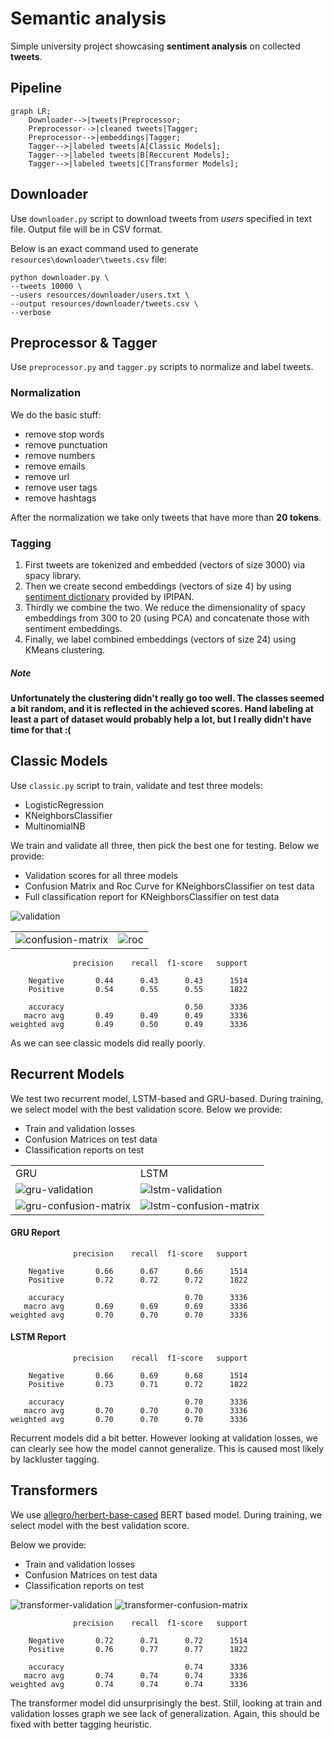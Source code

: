 # Semantic analysis
Simple university project showcasing **sentiment analysis** on collected **tweets**.


## Pipeline

```mermaid
graph LR;
    Downloader-->|tweets|Preprocessor;
    Preprocessor-->|cleaned tweets|Tagger;
    Preprocessor-->|embeddings|Tagger;
    Tagger-->|labeled tweets|A[Classic Models];
    Tagger-->|labeled tweets|B[Reccurent Models];
    Tagger-->|labeled tweets|C[Transformer Models];
```


## Downloader

Use `downloader.py` script to download tweets from *users* specified in text file. Output file will be in CSV format.

Below is an exact command used to generate `resources\downloader\tweets.csv` file:

```shell
python downloader.py \
--tweets 10000 \
--users resources/downloader/users.txt \
--output resources/downloader/tweets.csv \
--verbose
```

## Preprocessor & Tagger

Use `preprocessor.py` and `tagger.py` scripts to normalize and label tweets. 

### Normalization
We do the basic stuff:
- remove stop words
- remove punctuation
- remove numbers
- remove emails
- remove url
- remove user tags
- remove hashtags

After the normalization we take only tweets that have more than **20 tokens**.

### Tagging

1. First tweets are tokenized and embedded (vectors of size 3000) via spacy library.
2. Then we create second embeddings (vectors of size 4) by using [sentiment dictionary](http://zil.ipipan.waw.pl/SlownikWydzwieku) provided by IPIPAN. 
3. Thirdly we combine the two. We reduce the dimensionality of spacy embeddings from 300 to 20 (using PCA) and concatenate those with sentiment embeddings.
4. Finally, we label combined embeddings (vectors of size 24) using KMeans clustering.

##### Note

**Unfortunately the clustering didn't really go too well. The classes seemed a bit random, and it is reflected in the achieved scores. 
Hand labeling at least a part of dataset would probably help a lot, but I really didn't have time for that :(**


## Classic Models

Use `classic.py` script to train, validate and test three models:
- LogisticRegression
- KNeighborsClassifier
- MultinomialNB

We train and validate all three, then pick the best one for testing. Below we provide:
- Validation scores for all three models
- Confusion Matrix and Roc Curve for KNeighborsClassifier on test data
- Full classification report for KNeighborsClassifier on test data


<img src="./resources/classic/validation.png" alt="validation">

<table>
 <tr>
    <td><img src="./resources/classic/confusion-matrix.png" alt="confusion-matrix"></td>
    <td><img src="./resources/classic/roc.png" alt="roc"></td>
 </tr>
</table>

```
              precision    recall  f1-score   support

    Negative       0.44      0.43      0.43      1514
    Positive       0.54      0.55      0.55      1822

    accuracy                           0.50      3336
   macro avg       0.49      0.49      0.49      3336
weighted avg       0.49      0.50      0.49      3336
```

As we can see classic models did really poorly.

## Recurrent Models

We test two recurrent model, LSTM-based and GRU-based. During training, we select model with the best validation score. 
Below we provide:
- Train and validation losses
- Confusion Matrices on test data
- Classification reports on test 



<table>
 <tr>
    <td>GRU</td>
    <td>LSTM</td>
 </tr>
 <tr>
    <td><img src="./resources/recurrent/gru/validation.png" alt="gru-validation"></td>
    <td><img src="./resources/recurrent/lstm/validation.png" alt="lstm-validation"></td>
 </tr>
 <tr>
    <td><img src="./resources/recurrent/gru/confusion-matrix.png" alt="gru-confusion-matrix"></td>
    <td><img src="./resources/recurrent/lstm/confusion-matrix.png" alt="lstm-confusion-matrix"></td>
 </tr>
</table>


#### GRU Report
```
              precision    recall  f1-score   support

    Negative       0.66      0.67      0.66      1514
    Positive       0.72      0.72      0.72      1822

    accuracy                           0.70      3336
   macro avg       0.69      0.69      0.69      3336
weighted avg       0.70      0.70      0.70      3336
```

#### LSTM Report
```
              precision    recall  f1-score   support

    Negative       0.66      0.69      0.68      1514
    Positive       0.73      0.71      0.72      1822

    accuracy                           0.70      3336
   macro avg       0.70      0.70      0.70      3336
weighted avg       0.70      0.70      0.70      3336
```


Recurrent models did a bit better. 
However looking at validation losses, we can clearly see how the model cannot generalize.
This is caused most likely by lackluster tagging.

## Transformers

We use [allegro/herbert-base-cased](https://huggingface.co/allegro/herbert-base-cased) BERT based model. 
During training, we select model with the best validation score.

Below we provide:
- Train and validation losses
- Confusion Matrices on test data
- Classification reports on test 

<img src="./resources/transformer/validation.png" alt="transformer-validation">
<img src="./resources/transformer/confusion_matrix.png" alt="transformer-confusion-matrix">

```
              precision    recall  f1-score   support

    Negative       0.72      0.71      0.72      1514
    Positive       0.76      0.77      0.77      1822

    accuracy                           0.74      3336
   macro avg       0.74      0.74      0.74      3336
weighted avg       0.74      0.74      0.74      3336
```

The transformer model did unsurprisingly the best. Still, looking at train and validation losses graph we see lack of generalization.
Again, this should be fixed with better tagging heuristic.